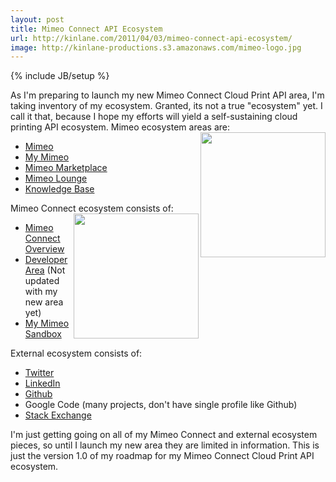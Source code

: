 ```yaml
---
layout: post
title: Mimeo Connect API Ecosystem
url: http://kinlane.com/2011/04/03/mimeo-connect-api-ecosystem/
image: http://kinlane-productions.s3.amazonaws.com/mimeo-logo.jpg
---
```

{% include JB/setup %}
As I'm preparing to launch my new Mimeo Connect Cloud Print API area, I'm taking inventory of my ecosystem.
Granted, its not a true "ecosystem" yet. I call it that, because I hope my efforts will yield a self-sustaining cloud printing API ecosystem.
Mimeo ecosystem areas are:<img src="http://kinlane-productions.s3.amazonaws.com/mimeo-logo.jpg"  width="200" align="right" />
<ul>
     <li>
          <a title="Mimeo" href="http://www.mimeo.com">Mimeo</a>
     </li>
     <li>
          <a title="My Mimeo" href="https://my.mimeo.com/">My Mimeo</a>
     </li>
     <li>
          <a title="Mimeo Marketplace" href="http://www.mimeo.com/solutions/mimeo-marketplace.php">Mimeo Marketplace</a>
     </li>
     <li>
          <a title="Mimeo Lounge" href="http://lounge.mimeo.com/">Mimeo Lounge</a>
     </li>
     <li>
          <a title="Knowledge Base" href="http://kb.mimeo.com/">Knowledge Base</a>
     </li>
</ul>Mimeo Connect ecosystem consists of:<img src="http://kinlane-productions.s3.amazonaws.com/mimeo/mimeo_connect_logo.jpg"  width="200" align="right" />
<ul>
     <li>
          <a title="Mimeo Connect Overview" href="http://www.mimeo.com/solutions/mimeo-connect.php">Mimeo Connect Overview</a>
     </li>
     <li>
          <a title="Developer Area" href="http://developer.mimeo.com/">Developer Area</a> (Not updated with my new area yet)
     </li>
     <li>
          <a title="My Mimeo Sandbox" href="https://my.sandbox.mimeo.com/">My Mimeo Sandbox</a>
     </li>
</ul>External ecosystem consists of:
<ul>
     <li>
          <a title="Twitter" href="http://twitter.com/!/mimeoconnect">Twitter</a>
     </li>
     <li>
          <a title="LinkedIn" href="http://www.linkedin.com/pub/kin-lane/28/188/643">LinkedIn</a>
     </li>
     <li>
          <a title="Github" href="https://github.com/mimeoconnect">Github</a>
     </li>
     <li>Google Code (many projects, don't have single profile like Github)
     </li>
     <li>
          <a title="Stack Exchange" href="http://stackoverflow.com/users/667652/mimeo-connect">Stack Exchange</a>
     </li>
</ul>I'm just getting going on all of my Mimeo Connect and external ecosystem pieces, so until I launch my new area they are limited in information.
This is just the version 1.0 of my roadmap for my Mimeo Connect Cloud Print API ecosystem.